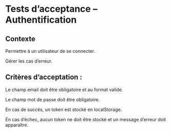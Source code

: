 # Tests d’acceptance – Authentification

## Contexte

Permettre à un utilisateur de se connecter.

Gérer les cas d’erreur.

## Critères d’acceptation :

Le champ email doit être obligatoire et au format valide.

Le champ mot de passe doit être obligatoire.

En cas de succès, un token est stocké en localStorage.

En cas d’échec, aucun token ne doit être stocké et un message d’erreur doit apparaître.